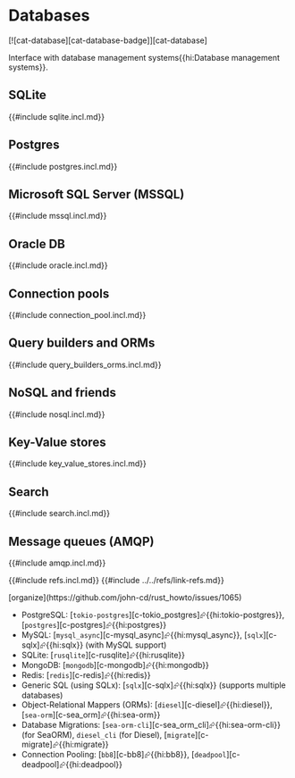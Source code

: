 # Databases

[![cat-database][cat-database-badge]][cat-database]

Interface with database management systems{{hi:Database management systems}}.

## SQLite

{{#include sqlite.incl.md}}

## Postgres

{{#include postgres.incl.md}}

## Microsoft SQL Server (MSSQL)

{{#include mssql.incl.md}}

## Oracle DB

{{#include oracle.incl.md}}

## Connection pools

{{#include connection_pool.incl.md}}

## Query builders and ORMs

{{#include query_builders_orms.incl.md}}

## NoSQL and friends

{{#include nosql.incl.md}}

## Key-Value stores

{{#include key_value_stores.incl.md}}

## Search

{{#include search.incl.md}}

## Message queues (AMQP)

{{#include amqp.incl.md}}

{{#include refs.incl.md}}
{{#include ../../refs/link-refs.md}}

<div class="hidden">
[organize](https://github.com/john-cd/rust_howto/issues/1065)

- PostgreSQL: [`tokio-postgres`][c-tokio_postgres]⮳{{hi:tokio-postgres}}, [`postgres`][c-postgres]⮳{{hi:postgres}}
- MySQL: [`mysql_async`][c-mysql_async]⮳{{hi:mysql_async}}, [`sqlx`][c-sqlx]⮳{{hi:sqlx}} (with MySQL support)
- SQLite: [`rusqlite`][c-rusqlite]⮳{{hi:rusqlite}}
- MongoDB: [`mongodb`][c-mongodb]⮳{{hi:mongodb}}
- Redis: [`redis`][c-redis]⮳{{hi:redis}}
- Generic SQL (using SQLx): [`sqlx`][c-sqlx]⮳{{hi:sqlx}} (supports multiple databases)
- Object-Relational Mappers (ORMs): [`diesel`][c-diesel]⮳{{hi:diesel}}, [`sea-orm`][c-sea_orm]⮳{{hi:sea-orm}}
- Database Migrations: [`sea-orm-cli`][c-sea_orm_cli]⮳{{hi:sea-orm-cli}} (for SeaORM), `diesel_cli` (for Diesel), [`migrate`][c-migrate]⮳{{hi:migrate}}
- Connection Pooling: [`bb8`][c-bb8]⮳{{hi:bb8}}, [`deadpool`][c-deadpool]⮳{{hi:deadpool}}

</div>
